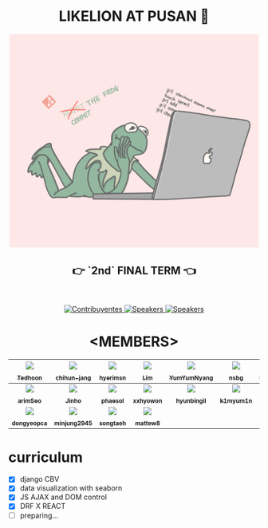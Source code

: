 <h1 align="center"> LIKELION AT PUSAN 💭 </h1>

<p align="center" style="opacity: 0.6"><img src="./images/kakaka.png" width="500px"/></p>
<h2 align="center"><strong>👉 `2nd` FINAL TERM 👈</strong></h2>

<br>

<p align="center">
  <a href="https://www.meetup.com/Angular-Medellin/members/">
    <img src="https://img.shields.io/badge/👫-18+_lions-1d2935.svg?style=flat" alt="Contribuyentes">
  </a>
  <a href="http://yuxiglobal.com/">
    <img src="https://img.shields.io/badge/💰-5_service-1d2935.svg?style=flat" alt="Speakers">
  </a>
  <a href="https://twitter.com/jdjuan">
    <img src="https://img.shields.io/badge/🕴🕴-3_organizer-1d2935.svg?style=flat" alt="Speakers">
  </a>
</p>

<h1 align="center"> ️&lt;MEMBERS&gt; </h1>

|    [<img src="https://avatars1.githubusercontent.com/u/50242775?s=460&u=e09954bc10d18f64fec5ca44033f9aa95811e668&v=4" width="100px;"/><br /><sub><b>Tedhoon</b></sub>](https://github.com/tedhoon)<br />    | [<img src="https://avatars0.githubusercontent.com/u/38258901?s=460&u=e676bf0057c0c79ea27f4e26cd8af13449212d2f&v=4" width="100px;"/><br /><sub><b>chihun-jang</b></sub>](https://github.com/chihun-jang)<br /> | [<img src="https://avatars1.githubusercontent.com/u/49093073?s=460&u=42696e8930cde8d4e35334ce99fae122f0a42e5e&v=4" width="100px;"/><br /><sub><b>hyerimsn</b></sub>](https://github.com/hyerimsn)<br /> | [<img src="https://avatars0.githubusercontent.com/u/40200760?s=460&u=a897fedefaa9859e5445eec4702c5f986049008b&v=4" width="100px;"/><br /><sub><b>Lim</b></sub>](https://github.com/tbnsok40)<br /> | [<img src="https://avatars0.githubusercontent.com/u/56557862?s=460&u=e3a111e9171578ae8ea41fe8b5a8d8107af27ed1&v=4" width="100px;"/><br /><sub><b>YumYumNyang </b></sub>](https://github.com/YumYumNyang)<br /> |     [<img src="https://avatars1.githubusercontent.com/u/53206051?s=460&u=6591cddd4286d26ad9d2a8b4bf9aaba0dff7bee4&v=4" width="100px;"/><br /><sub><b>nsbg</b></sub>](https://github.com/nsbg)<br />     | [<img src="https://avatars2.githubusercontent.com/u/52479435?s=460&u=30579b033e4d4537215914261387a30e434e3d1b&v=4" width="100px;"/><br /><sub><b>BENJAMIN</b></sub>](https://github.com/jong-myeong)<br /> |
| :---------------------------------------------------------------------------------------------------------------------------------------------------------------------------------------------------------: | :-----------------------------------------------------------------------------------------------------------------------------------------------------------------------------------------------------------: | :-----------------------------------------------------------------------------------------------------------------------------------------------------------------------------------------------------: | :------------------------------------------------------------------------------------------------------------------------------------------------------------------------------------------------: | :------------------------------------------------------------------------------------------------------------------------------------------------------------------------------------------------------------: | :-----------------------------------------------------------------------------------------------------------------------------------------------------------------------------------------------------: | :--------------------------------------------------------------------------------------------------------------------------------------------------------------------------------------------------------: |
|    [<img src="https://avatars1.githubusercontent.com/u/64953591?s=460&u=7646400b2ef6dfc7e383ab356d8277c57eab5a9b&v=4" width="100px;"/><br /><sub><b>arimSeo</b></sub>](https://github.com/arimSeo)<br />    |      [<img src="https://avatars2.githubusercontent.com/u/59327026?s=460&u=203e1bbb9983670e325ce6eeca73bd939f92780f&v=4" width="100px;"/><br /><sub><b>Jinho</b></sub>](https://github.com/zzzinho)<br />      |  [<img src="https://avatars2.githubusercontent.com/u/64008685?s=460&u=1fe66638e22c6fb0957798b045dc4d2731c01581&v=4" width="100px;"/><br /><sub><b>phaesol</b></sub>](https://github.com/phaesol)<br />  |                    [<img src="https://avatars2.githubusercontent.com/u/64009222?s=100&v=4" width="100px;"/><br /><sub><b>xxhyowon</b></sub>](https://github.com/xxhyowon)<br />                    |  [<img src="https://avatars1.githubusercontent.com/u/59732088?s=460&u=2ff55e8d5b3b670385c69c33d7e6f807125cd508&v=4" width="100px;"/><br /><sub><b>hyunbingil</b></sub>](https://github.com/hyunbingil)<br />   | [<img src="https://avatars2.githubusercontent.com/u/64008998?s=460&u=c7d0f82ef2cb56ae1c6d3b60c945beef515b3da7&v=4" width="100px;"/><br /><sub><b>k1myum1n</b></sub>](https://github.com/k1myum1n)<br /> |                       [<img src="https://avatars2.githubusercontent.com/u/64008627?s=460&v=4" width="100px;"/><br /><sub><b>eunjin917</b></sub>](https://github.com/eunjin917)<br />                       |
| [<img src="https://avatars1.githubusercontent.com/u/64008899?s=460&u=9a6d2b36e4013fe27a985830ed0e09f8bce9361d&v=4" width="100px;"/><br /><sub><b>dongyeopca</b></sub>](https://github.com/dongyeopca)<br /> |                      [<img src="https://avatars2.githubusercontent.com/u/64008758?s=460&v=4" width="100px;"/><br /><sub><b>minjung2945</b></sub>](https://github.com/minjung2945)<br />                       |                      [<img src="https://avatars0.githubusercontent.com/u/64008707?s=460&v=4" width="100px;"/><br /><sub><b>songtaeh</b></sub>](https://github.com/songtaeh)<br />                       |                     [<img src="https://avatars3.githubusercontent.com/u/64009005?s=460&v=4" width="100px;"/><br /><sub><b>mattew8</b></sub>](https://github.com/mattew8)<br />                     |

# curriculum

- [x] django CBV
- [x] data visualization with seaborn
- [x] JS AJAX and DOM control
- [x] DRF X REACT
- [ ] preparing...
